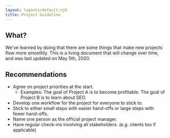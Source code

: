 ```yaml
---
layout: layouts/default.njk
title: Project Guideline
---
```

## What?
We've learned by doing that there are some things that make new projects flow more smoothly. This is a living document that will change over time, and was last updated on May 5th, 2020.
## Recommendations
* Agree on project priorities at the start.
    * Examples: The goal of Project A is to become profitable. The goal of Project B is to learn about SEO.
* Develop one workflow for the project for everyone to stick to.
* Stick to either small steps with easier hand-offs or large steps with fewer hand-offs.
* Name one person as the official project manager.
* Have regular check-ins involving all stakeholders. (e.g. clients too if applicable)
